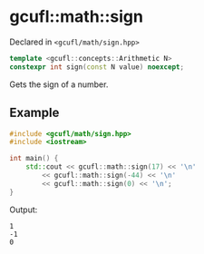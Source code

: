 # gcufl::math::sign
Declared in `<gcufl/math/sign.hpp>`
```cpp
template <gcufl::concepts::Arithmetic N>
constexpr int sign(const N value) noexcept;
```
Gets the sign of a number.
## Example
```cpp
#include <gcufl/math/sign.hpp>
#include <iostream>

int main() {
	std::cout << gcufl::math::sign(17) << '\n'
		<< gcufl::math::sign(-44) << '\n'
		<< gcufl::math::sign(0) << '\n';
}
```
Output:
```
1
-1
0
```
